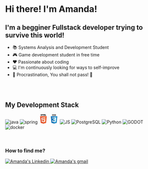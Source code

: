 # Hi there! I'm Amanda! 

## I'm a begginer Fullstack developer trying to survive this world!
- 📚 Systems Analysis and Development Student
- 🎮 Game development student in free time
- ❤️ Passionate about coding
- 💻 I'm continuously looking for ways to self-improve
- 🚀 Procrastination, You shall not pass! 🧙
</br>
</br>

## My Development Stack 

<img alt="java" src="https://emojis.slackmojis.com/emojis/images/1598512701/10313/java-logo.png?1598512701" width="30"/> <img alt="spring" src="https://emojis.slackmojis.com/emojis/images/1536564975/4642/spring.png?1536564975" width="30"/> <img alt="html" src="https://raw.githubusercontent.com/github/explore/80688e429a7d4ef2fca1e82350fe8e3517d3494d/topics/html/html.png" width="30"/> <img alt="CSS" src="https://raw.githubusercontent.com/github/explore/80688e429a7d4ef2fca1e82350fe8e3517d3494d/topics/css/css.png" width="30"/> <img alt="JS" src="https://emojis.slackmojis.com/emojis/images/1450441296/151/javascript.png?1450441296" width="30"/> <img alt="PostgreSQL" src="https://emojis.slackmojis.com/emojis/images/1450470347/198/postgresql.png?1450470347" width="30"/> <img alt="Python" src="https://emojis.slackmojis.com/emojis/images/1450319444/32/python.png?1450319444" width="30"/> <img alt="GODOT" src="https://emojis.slackmojis.com/emojis/images/1573042010/7054/godot.png?1573042010" width="30"/> <img alt="docker" src="https://emojis.slackmojis.com/emojis/images/1462400762/397/docker.png?1462400762" width="30"/>
</br>
</br>
</br>


### How to find me? 


<a align="left" href="https://www.linkedin.com/in/amandabuenotozatti/"><img alt="Amanda's Linkedin" src="https://emojis.slackmojis.com/emojis/images/1470343326/711/linkedin.png?1470343326" width="25"/>
</a>  <a href="mailto:amandabuenotozatti@gmail.com"><img alt="Amanda's gmail" src="https://emojis.slackmojis.com/emojis/images/1450319444/38/gmail.png?1450319444" width="25"/></a>

